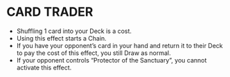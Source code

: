 # CARD TRADER

*   Shuffling 1 card into your Deck is a cost.
*   Using this effect starts a Chain.
*   If you have your opponent’s card in your hand and return it to their Deck to pay the cost of this effect, you still Draw as normal.
*   If your opponent controls “Protector of the Sanctuary”, you cannot activate this effect.
